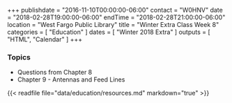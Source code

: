 +++
publishdate = "2016-11-10T00:00:00-06:00"
contact = "W0HNV"
date = "2018-02-28T19:00:00-06:00"
endTime = "2018-02-28T21:00:00-06:00"
location = "West Fargo Public Library"
title = "Winter Extra Class Week 8"
categories = [ "Education" ]
dates = [ "Winter 2018 Extra" ]
outputs = [ "HTML", "Calendar" ]
+++

### Topics

* Questions from Chapter 8
* Chapter 9 - Antennas and Feed Lines

{{< readfile file="data/education/resources.md" markdown="true" >}}
